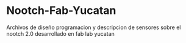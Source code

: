 # Nootch-Fab-Yucatan
Archivos de diseño programacion y descripcion de sensores sobre el nootch 2.0 desarrollado en fab lab yucatan 
